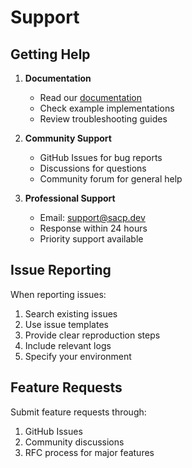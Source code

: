 # Support

## Getting Help

1. **Documentation**
   - Read our [documentation](docs/)
   - Check example implementations
   - Review troubleshooting guides

2. **Community Support**
   - GitHub Issues for bug reports
   - Discussions for questions
   - Community forum for general help

3. **Professional Support**
   - Email: support@sacp.dev
   - Response within 24 hours
   - Priority support available

## Issue Reporting

When reporting issues:
1. Search existing issues
2. Use issue templates
3. Provide clear reproduction steps
4. Include relevant logs
5. Specify your environment

## Feature Requests

Submit feature requests through:
1. GitHub Issues
2. Community discussions
3. RFC process for major features
